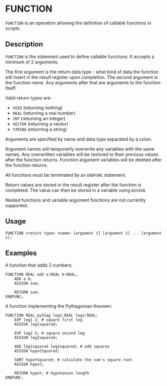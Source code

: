 # FUNCTION

`FUNCTION` is an operation allowing the definition of callable functions in scripts.

## Description

`FUNCTION` is the statement used to define callable functions. It accepts a minimum of 2 arguments.

The first argument is the return data type - what kind of data the function will insert in the result register upon
completion. The second argument is the function name. Any arguments after that are arguments to the function itself.

Valid return types are:

- `VOID` (returning nothing)
- `REAL` (returning a real number)
- `INT` (returning an integer)
- `VECTOR` (returning a vector)
- `STRING` (returning a string)

Arguments are specified by name and data type separated by a colon.

Argument names will temporarily overwrite any variables with the same names. Any overwritten variables will be restored
to their previous values after the function returns. Function argument variables will be deleted after the function
returns.

All functions must be terminated by an `ENDFUNC` statement.

Return values are stored in the result register after the function is completed. The value can then be stored in a
variable using `ASSIGN`.

Nested functions and variable argument functions are not currently supported.

## Usage

`FUNCTION <return type> <name> [argument 1] [argument 2] ... [argument n];`

## Examples

A function that adds 2 numbers:

```
FUNCTION REAL add a:REAL b:REAL;
	ADD a b;
	ASSIGN sum;
	
	RETURN sum;
ENDFUNC;
```

A function implementing the Pythagorean theorem:

```
FUNCTION REAL pythag leg1:REAL leg2:REAL;
	EXP leg1 2; # square first leg
	ASSIGN leg1squared;
	
	EXP leg2 2; # square second leg
	ASSIGN leg2squared;
	
	ADD leg1squared leg2squared; # add squares
	ASSIGN hypotSquared;
	
	SQRT hypotSquared; # calculate the sum's square root
	ASSIGN hypot;
	
	RETURN hypot; # hypotenuse length
ENDFUNC;
```
